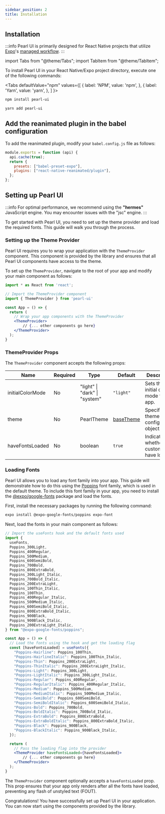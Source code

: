 ```yaml
---
sidebar_position: 2
title: Installation
---
```


## Installation

:::info
Pearl UI is primarily designed for React Native projects that utilize [Expo](https://docs.expo.dev/)'s [managed workflow](https://docs.expo.dev/introduction/managed-vs-bare/#managed-workflow).
:::

import Tabs from "@theme/Tabs";
import TabItem from "@theme/TabItem";

To install Pearl UI in your React Native/Expo project directory, execute one of the following commands:

<Tabs
defaultValue="npm"
values={[
{ label: 'NPM', value: 'npm', },
{ label: 'Yarn', value: 'yarn', },
]
}>
<TabItem value="npm">

```bash
npm install pearl-ui
```

</TabItem>

<TabItem value="yarn">

```bash
yarn add pearl-ui
```

</TabItem>
</Tabs>

## Add the reanimated plugin in the babel configuration

To add the reanimated plugin, modify your `babel.config.js` file as follows:

```jsx
module.exports = function (api) {
  api.cache(true);
  return {
    presets: ["babel-preset-expo"],
    plugins: ["react-native-reanimated/plugin"],
  };
};
```

## Setting up Pearl UI

:::info
For optimal performance, we recommend using the **"hermes"** JavaScript engine. You may encounter issues with the "jsc" engine.
:::

To get started with Pearl UI, you need to set up the theme provider and load the required fonts. This guide will walk you through the process.

### Setting up the Theme Provider

Pearl UI requires you to wrap your application with the `ThemeProvider` component. This component is provided by the library and ensures that all Pearl UI components have access to the theme.

To set up the `ThemeProvider`, navigate to the root of your app and modify your main component as follows:

```jsx title="App.tsx"
import * as React from 'react';

// Import the ThemeProvider component
import { ThemeProvider } from 'pearl-ui'

const App = () => {
  return (
    // Wrap your app components with the ThemeProvider
    <ThemeProvider>
        // {... other components go here}
    </ThemeProvider>
  );
}
```

### ThemeProvider Props

The `ThemeProvider` component accepts the following props:

| Name             | Required | Type                                 | Default                               | Description                                     |
| ---------------- | -------- | ------------------------------------ | ------------------------------------- | ----------------------------------------------- |
| initialColorMode | No       | <t>"light" \| "dark" \| "system"</t> | `"light"`                             | Sets the initial color mode for the app.        |
| theme            | No       | <t>PearlTheme</t>                    | [baseTheme](../theming/default-theme) | Specifies the theme configuration object.       |
| haveFontsLoaded  | No       | <t>boolean</t>                       | `true`                                | Indicates whether the custom fonts have loaded. |

### Loading Fonts

Pearl UI allows you to load any font family into your app. This guide will demonstrate how to do this using the [Poppins](https://fonts.google.com/specimen/Poppins) font family, which is used in the default theme. To include this font family in your app, you need to install the [@expo/google-fonts](https://github.com/expo/google-fonts) package and load the fonts.

First, install the necessary packages by running the following command:

```bash
expo install @expo-google-fonts/poppins expo-font
```

Next, load the fonts in your main component as follows:

```jsx title="App.tsx"
// Import the useFonts hook and the default fonts used
import {
  useFonts,
  Poppins_300Light,
  Poppins_400Regular,
  Poppins_500Medium,
  Poppins_600SemiBold,
  Poppins_700Bold,
  Poppins_800ExtraBold,
  Poppins_300Light_Italic,
  Poppins_700Bold_Italic,
  Poppins_200ExtraLight,
  Poppins_100Thin_Italic,
  Poppins_100Thin,
  Poppins_400Regular_Italic,
  Poppins_500Medium_Italic,
  Poppins_600SemiBold_Italic,
  Poppins_800ExtraBold_Italic,
  Poppins_900Black,
  Poppins_900Black_Italic,
  Poppins_200ExtraLight_Italic,
} from "@expo-google-fonts/poppins";

const App = () => {
  // Load the fonts using the hook and get the loading flag
  const [haveFontsLoaded] = useFonts({
    "Poppins-Hairline": Poppins_100Thin,
    "Poppins-HairlineItalic": Poppins_100Thin_Italic,
    "Poppins-Thin": Poppins_200ExtraLight,
    "Poppins-ThinItalic": Poppins_200ExtraLight_Italic,
    "Poppins-Light": Poppins_300Light,
    "Poppins-LightItalic": Poppins_300Light_Italic,
    "Poppins-Regular": Poppins_400Regular,
    "Poppins-RegularItalic": Poppins_400Regular_Italic,
    "Poppins-Medium": Poppins_500Medium,
    "Poppins-MediumItalic": Poppins_500Medium_Italic,
    "Poppins-SemiBold": Poppins_600SemiBold,
    "Poppins-SemiBoldItalic": Poppins_600SemiBold_Italic,
    "Poppins-Bold": Poppins_700Bold,
    "Poppins-BoldItalic": Poppins_700Bold_Italic,
    "Poppins-ExtraBold": Poppins_800ExtraBold,
    "Poppins-ExtraBoldItalic": Poppins_800ExtraBold_Italic,
    "Poppins-Black": Poppins_900Black,
    "Poppins-BlackItalic": Poppins_900Black_Italic,
  });

  return (
    // Pass the loading flag into the provider
    <ThemeProvider haveFontsLoaded={haveFontsLoaded}>
        // {... other components go here}
    </ThemeProvider>
  );
}
```

The `ThemeProvider` component optionally accepts a `haveFontsLoaded` prop. This prop ensures that your app only renders after all the fonts have loaded, preventing any flash of unstyled text (FOUT).

Congratulations! You have successfully set up Pearl UI in your application. You can now start using the components provided by the library.
